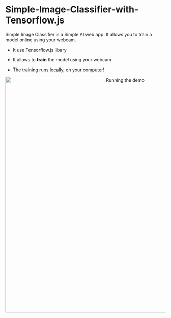 # Simple-Image-Classifier-with-Tensorflow.js

Simple Image Classifier is a Simple AI web app. It allows you to train a model online using your webcam.

* It use Tensorflow.js libary

* It allows to **train** the model using your webcam

* The training runs locally, on your computer!

<p align="center">
  <img src=".preview.jph" alt="Running the demo" width="738">
</p>
